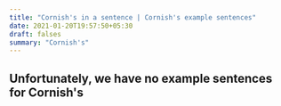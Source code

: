 ```yaml
---
title: "Cornish's in a sentence | Cornish's example sentences"
date: 2021-01-20T19:57:50+05:30
draft: falses
summary: "Cornish's"
---
```

## Unfortunately, we have no example sentences for Cornish's                 
